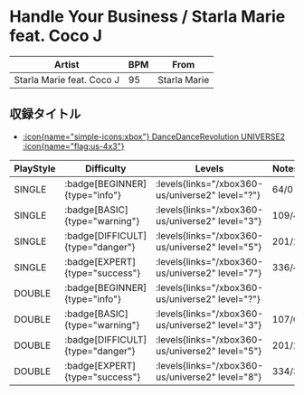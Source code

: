 # Handle Your Business / Starla Marie feat. Coco J

|Artist|BPM|From|
|------|---|----|
|Starla Marie feat. Coco J|95|Starla Marie|

## 収録タイトル

- [:icon{name="simple-icons:xbox"} DanceDanceRevolution UNIVERSE2 :icon{name="flag:us-4x3"}](/xbox360-us/universe2)

|PlayStyle|Difficulty|Levels|Notes|Movie|
|---------|----------|------|-----|-----|
|SINGLE| :badge[BEGINNER]{type="info"}| :levels{links="/xbox360-us/universe2" level="?"}|64/0||
|SINGLE| :badge[BASIC]{type="warning"}| :levels{links="/xbox360-us/universe2" level="3"}|109/4||
|SINGLE| :badge[DIFFICULT]{type="danger"}| :levels{links="/xbox360-us/universe2" level="5"}|201/2||
|SINGLE| :badge[EXPERT]{type="success"}| :levels{links="/xbox360-us/universe2" level="7"}|336/4||
|DOUBLE| :badge[BEGINNER]{type="info"}| :levels{links="/xbox360-us/universe2" level="?"}|||
|DOUBLE| :badge[BASIC]{type="warning"}| :levels{links="/xbox360-us/universe2" level="3"}|107/0||
|DOUBLE| :badge[DIFFICULT]{type="danger"}| :levels{links="/xbox360-us/universe2" level="5"}|201/2||
|DOUBLE| :badge[EXPERT]{type="success"}| :levels{links="/xbox360-us/universe2" level="8"}|334/3||

